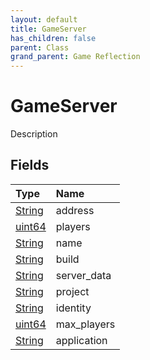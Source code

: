 ```yaml
---
layout: default
title: GameServer
has_children: false
parent: Class
grand_parent: Game Reflection
---
```

# GameServer
Description 

## Fields

| Type | Name |
|:----------|:--------------|
| [String](/riftbreaker-wiki/docs/game-reflection/components/string/) | address |
| [uint64](/riftbreaker-wiki/docs/game-reflection/components/uint64/) | players |
| [String](/riftbreaker-wiki/docs/game-reflection/components/string/) | name |
| [String](/riftbreaker-wiki/docs/game-reflection/components/string/) | build |
| [String](/riftbreaker-wiki/docs/game-reflection/components/string/) | server_data |
| [String](/riftbreaker-wiki/docs/game-reflection/components/string/) | project |
| [String](/riftbreaker-wiki/docs/game-reflection/components/string/) | identity |
| [uint64](/riftbreaker-wiki/docs/game-reflection/components/uint64/) | max_players |
| [String](/riftbreaker-wiki/docs/game-reflection/components/string/) | application |

